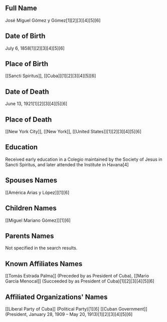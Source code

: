 ## Full Name
José Miguel Gómez y Gómez[1][2][3][4][5][6]

## Date of Birth
July 6, 1858[1][2][3][4][5][6]

## Place of Birth
[[Sancti Spíritus]], [[Cuba]][1][2][3][4][5][6]

## Date of Death
June 13, 1921[1][2][3][4][5][6]

## Place of Death
[[New York City]], [[New York]], [[United States]][1][2][3][4][5][6]

## Education
Received early education in a Colegio maintained by the Society of Jesus in Sancti Spiritus, and later attended the Institute in Havana[4]

## Spouses Names
[[América Arias y López]][1][6]

## Children Names
[[Miguel Mariano Gómez]][1][6]

## Parents Names
Not specified in the search results.

## Known Affiliates Names
[[Tomás Estrada Palma]] (Preceded by as President of Cuba), [[Mario García Menocal]] (Succeeded by as President of Cuba)[1][2][3][4][5][6]

## Affiliated Organizations' Names
[[Liberal Party of Cuba]] (Political Party)[1][6]
[[Cuban Government]] (President, January 28, 1909 – May 20, 1913)[1][2][3][4][5][6]

